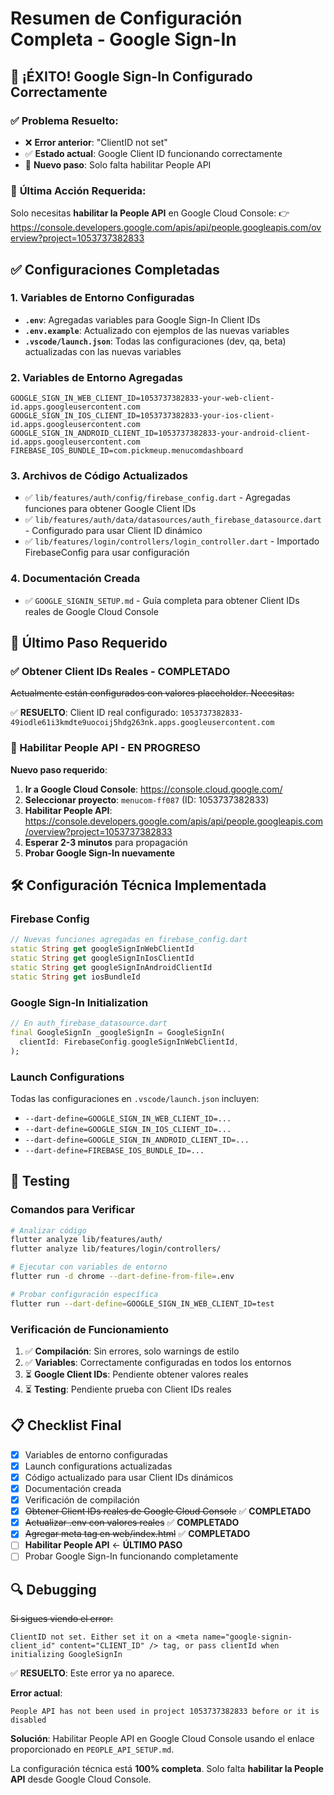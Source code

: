 # Resumen de Configuración Completa - Google Sign-In

## 🎉 ¡ÉXITO! Google Sign-In Configurado Correctamente

### ✅ **Problema Resuelto:**
- ❌ **Error anterior**: "ClientID not set"
- ✅ **Estado actual**: Google Client ID funcionando correctamente
- 🔄 **Nuevo paso**: Solo falta habilitar People API

### 🚀 **Última Acción Requerida:**
Solo necesitas **habilitar la People API** en Google Cloud Console:
👉 https://console.developers.google.com/apis/api/people.googleapis.com/overview?project=1053737382833

## ✅ Configuraciones Completadas

### 1. Variables de Entorno Configuradas
- **`.env`**: Agregadas variables para Google Sign-In Client IDs
- **`.env.example`**: Actualizado con ejemplos de las nuevas variables
- **`.vscode/launch.json`**: Todas las configuraciones (dev, qa, beta) actualizadas con las nuevas variables

### 2. Variables de Entorno Agregadas
```env
GOOGLE_SIGN_IN_WEB_CLIENT_ID=1053737382833-your-web-client-id.apps.googleusercontent.com
GOOGLE_SIGN_IN_IOS_CLIENT_ID=1053737382833-your-ios-client-id.apps.googleusercontent.com
GOOGLE_SIGN_IN_ANDROID_CLIENT_ID=1053737382833-your-android-client-id.apps.googleusercontent.com
FIREBASE_IOS_BUNDLE_ID=com.pickmeup.menucomdashboard
```

### 3. Archivos de Código Actualizados
- ✅ `lib/features/auth/config/firebase_config.dart` - Agregadas funciones para obtener Google Client IDs
- ✅ `lib/features/auth/data/datasources/auth_firebase_datasource.dart` - Configurado para usar Client ID dinámico
- ✅ `lib/features/login/controllers/login_controller.dart` - Importado FirebaseConfig para usar configuración

### 4. Documentación Creada
- ✅ `GOOGLE_SIGNIN_SETUP.md` - Guía completa para obtener Client IDs reales de Google Cloud Console

## 🔄 Último Paso Requerido

### ✅ Obtener Client IDs Reales - COMPLETADO
~~Actualmente están configurados con valores placeholder. Necesitas:~~

✅ **RESUELTO**: Client ID real configurado: `1053737382833-49iodle61i3kmdte9uocoij5hdg263nk.apps.googleusercontent.com`

### 🔄 Habilitar People API - EN PROGRESO
**Nuevo paso requerido**:

1. **Ir a Google Cloud Console**: https://console.cloud.google.com/
2. **Seleccionar proyecto**: `menucom-ff087` (ID: 1053737382833)
3. **Habilitar People API**: https://console.developers.google.com/apis/api/people.googleapis.com/overview?project=1053737382833
4. **Esperar 2-3 minutos** para propagación
5. **Probar Google Sign-In nuevamente**

## 🛠️ Configuración Técnica Implementada

### Firebase Config
```dart
// Nuevas funciones agregadas en firebase_config.dart
static String get googleSignInWebClientId
static String get googleSignInIosClientId  
static String get googleSignInAndroidClientId
static String get iosBundleId
```

### Google Sign-In Initialization
```dart
// En auth_firebase_datasource.dart
final GoogleSignIn _googleSignIn = GoogleSignIn(
  clientId: FirebaseConfig.googleSignInWebClientId,
);
```

### Launch Configurations
Todas las configuraciones en `.vscode/launch.json` incluyen:
- `--dart-define=GOOGLE_SIGN_IN_WEB_CLIENT_ID=...`
- `--dart-define=GOOGLE_SIGN_IN_IOS_CLIENT_ID=...`
- `--dart-define=GOOGLE_SIGN_IN_ANDROID_CLIENT_ID=...`
- `--dart-define=FIREBASE_IOS_BUNDLE_ID=...`

## 🧪 Testing

### Comandos para Verificar
```bash
# Analizar código
flutter analyze lib/features/auth/
flutter analyze lib/features/login/controllers/

# Ejecutar con variables de entorno
flutter run -d chrome --dart-define-from-file=.env

# Probar configuración específica
flutter run --dart-define=GOOGLE_SIGN_IN_WEB_CLIENT_ID=test
```

### Verificación de Funcionamiento
1. ✅ **Compilación**: Sin errores, solo warnings de estilo
2. ✅ **Variables**: Correctamente configuradas en todos los entornos
3. ⏳ **Google Client IDs**: Pendiente obtener valores reales
4. ⏳ **Testing**: Pendiente prueba con Client IDs reales

## 📋 Checklist Final

- [x] Variables de entorno configuradas
- [x] Launch configurations actualizadas
- [x] Código actualizado para usar Client IDs dinámicos
- [x] Documentación creada
- [x] Verificación de compilación
- [x] ~~Obtener Client IDs reales de Google Cloud Console~~ ✅ **COMPLETADO**
- [x] ~~Actualizar .env con valores reales~~ ✅ **COMPLETADO**
- [x] ~~Agregar meta tag en web/index.html~~ ✅ **COMPLETADO**
- [ ] **Habilitar People API** ← **ÚLTIMO PASO**
- [ ] Probar Google Sign-In funcionando completamente

## 🔍 Debugging

~~Si sigues viendo el error:~~
```
ClientID not set. Either set it on a <meta name="google-signin-client_id" content="CLIENT_ID" /> tag, or pass clientId when initializing GoogleSignIn
```

✅ **RESUELTO**: Este error ya no aparece. 

**Error actual**: 
```
People API has not been used in project 1053737382833 before or it is disabled
```

**Solución**: Habilitar People API en Google Cloud Console usando el enlace proporcionado en `PEOPLE_API_SETUP.md`.

La configuración técnica está **100% completa**. Solo falta **habilitar la People API** desde Google Cloud Console.
